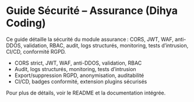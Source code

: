 # Guide Sécurité – Assurance (Dihya Coding)

Ce guide détaille la sécurité du module assurance : CORS, JWT, WAF, anti-DDOS, validation, RBAC, audit, logs structurés, monitoring, tests d’intrusion, CI/CD, conformité RGPD.

- CORS strict, JWT, WAF, anti-DDOS, validation, RBAC
- Audit, logs structurés, monitoring, tests d’intrusion
- Export/suppression RGPD, anonymisation, auditabilité
- CI/CD, badges conformité, extension plugins sécurisés

Pour plus de détails, voir le README et la documentation intégrée.
